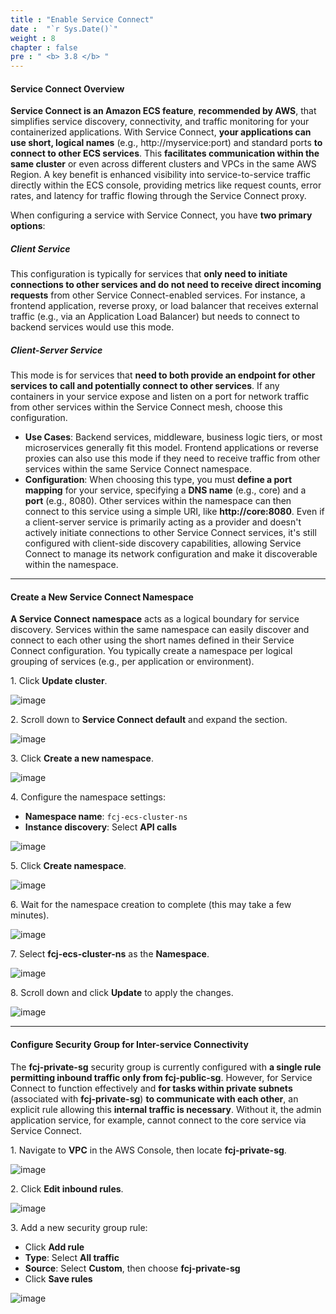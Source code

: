 ```yaml
---
title : "Enable Service Connect"
date :  "`r Sys.Date()`" 
weight : 8
chapter : false
pre : " <b> 3.8 </b> "
---
```


#### Service Connect Overview

**Service Connect is an Amazon ECS feature**, **recommended by AWS**, that simplifies service discovery, connectivity, and traffic monitoring for your containerized applications. With Service Connect, **your applications can use short, logical names** (e.g., http://myservice:port) and standard ports **to connect to other ECS services**. This **facilitates communication within the same cluster** or even across different clusters and VPCs in the same AWS Region. A key benefit is enhanced visibility into service-to-service traffic directly within the ECS console, providing metrics like request counts, error rates, and latency for traffic flowing through the Service Connect proxy.

When configuring a service with Service Connect, you have **two primary options**:

##### **Client Service**
This configuration is typically for services that **only need to initiate connections to other services and do not need to receive direct incoming requests** from other Service Connect-enabled services. For instance, a frontend application, reverse proxy, or load balancer that receives external traffic (e.g., via an Application Load Balancer) but needs to connect to backend services would use this mode.

##### **Client-Server Service**

This mode is for services that **need to both provide an endpoint for other services to call and potentially connect to other services**. If any containers in your service expose and listen on a port for network traffic from other services within the Service Connect mesh, choose this configuration.

- **Use Cases**: Backend services, middleware, business logic tiers, or most microservices generally fit this model. Frontend applications or reverse proxies can also use this mode if they need to receive traffic from other services within the same Service Connect namespace.
- **Configuration**: When choosing this type, you must **define a port mapping** for your service, specifying a **DNS name** (e.g., core) and a **port** (e.g., 8080). Other services within the namespace can then connect to this service using a simple URI, like **http://core:8080**. Even if a client-server service is primarily acting as a provider and doesn't actively initiate connections to other Service Connect services, it's still configured with client-side discovery capabilities, allowing Service Connect to manage its network configuration and make it discoverable within the namespace.

___

#### Create a New Service Connect Namespace

**A Service Connect namespace** acts as a logical boundary for service discovery. Services within the same namespace can easily discover and connect to each other using the short names defined in their Service Connect configuration. You typically create a namespace per logical grouping of services (e.g., per application or environment).

1\. Click **Update cluster**.

![image](/images/3.8/Group99.png)

2\. Scroll down to **Service Connect default** and expand the section.

![image](/images/3.8/Group100.png)

3\. Click **Create a new namespace**.

![image](/images/3.8/Group101.png)

4\. Configure the namespace settings:
   - **Namespace name**: `fcj-ecs-cluster-ns`
   - **Instance discovery**: Select **API calls**

![image](/images/3.8/Group102.png)

5\. Click **Create namespace**.

![image](/images/3.8/Group106.png)

6\. Wait for the namespace creation to complete (this may take a few minutes).

![image](/images/3.8/Group104.png)

7\. Select **fcj-ecs-cluster-ns** as the **Namespace**.

![image](/images/3.8/Group103.png)

8\. Scroll down and click **Update** to apply the changes.

![image](/images/3.8/Group105.png)

___

#### Configure Security Group for Inter-service Connectivity

The **fcj-private-sg** security group is currently configured with **a single rule permitting inbound traffic only from fcj-public-sg**. However, for Service Connect to function effectively and **for tasks within private subnets** (associated with **fcj-private-sg**) **to communicate with each other**, an explicit rule allowing this **internal traffic is necessary**. Without it, the admin application service, for example, cannot connect to the core service via Service Connect.

1\. Navigate to **VPC** in the AWS Console, then locate **fcj-private-sg**.

![image](/images/3.8/Group107.png)

2\. Click **Edit inbound rules**.

![image](/images/3.8/Group108.png)

3\. Add a new security group rule:
   - Click **Add rule**
   - **Type**: Select **All traffic**
   - **Source**: Select **Custom**, then choose **fcj-private-sg**
   - Click **Save rules**

![image](/images/3.8/Group109.png)